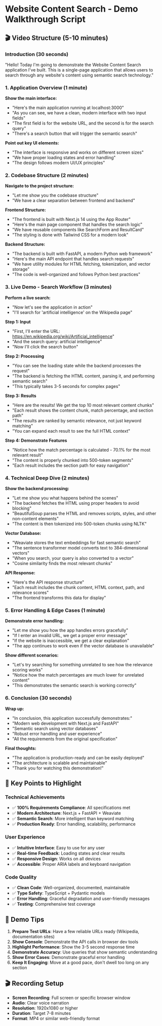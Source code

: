 # Website Content Search - Demo Walkthrough Script

## 🎬 Video Structure (5-10 minutes)

### Introduction (30 seconds)
"Hello! Today I'm going to demonstrate the Website Content Search application I've built. This is a single-page application that allows users to search through any website's content using semantic search technology."

### 1. Application Overview (1 minute)
**Show the main interface:**
- "Here's the main application running at localhost:3000"
- "As you can see, we have a clean, modern interface with two input fields"
- "The first field is for the website URL, and the second is for the search query"
- "There's a search button that will trigger the semantic search"

**Point out key UI elements:**
- "The interface is responsive and works on different screen sizes"
- "We have proper loading states and error handling"
- "The design follows modern UI/UX principles"

### 2. Codebase Structure (2 minutes)
**Navigate to the project structure:**
- "Let me show you the codebase structure"
- "We have a clear separation between frontend and backend"

**Frontend Structure:**
- "The frontend is built with Next.js 14 using the App Router"
- "Here's the main page component that handles the search logic"
- "We have reusable components like SearchForm and ResultCard"
- "The styling is done with Tailwind CSS for a modern look"

**Backend Structure:**
- "The backend is built with FastAPI, a modern Python web framework"
- "Here's the main API endpoint that handles search requests"
- "We have utility modules for HTML fetching, tokenization, and vector storage"
- "The code is well-organized and follows Python best practices"

### 3. Live Demo - Search Workflow (3 minutes)
**Perform a live search:**
- "Now let's see the application in action"
- "I'll search for 'artificial intelligence' on the Wikipedia page"

**Step 1: Input**
- "First, I'll enter the URL: https://en.wikipedia.org/wiki/Artificial_intelligence"
- "And the search query: artificial intelligence"
- "Now I'll click the search button"

**Step 2: Processing**
- "You can see the loading state while the backend processes the request"
- "The backend is fetching the HTML content, parsing it, and performing semantic search"
- "This typically takes 3-5 seconds for complex pages"

**Step 3: Results**
- "Here are the results! We get the top 10 most relevant content chunks"
- "Each result shows the content chunk, match percentage, and section path"
- "The results are ranked by semantic relevance, not just keyword matching"
- "You can expand each result to see the full HTML context"

**Step 4: Demonstrate Features**
- "Notice how the match percentage is calculated - 70.1% for the most relevant result"
- "The content is properly chunked into 500-token segments"
- "Each result includes the section path for easy navigation"

### 4. Technical Deep Dive (2 minutes)
**Show the backend processing:**
- "Let me show you what happens behind the scenes"
- "The backend fetches the HTML using proper headers to avoid blocking"
- "BeautifulSoup parses the HTML and removes scripts, styles, and other non-content elements"
- "The content is then tokenized into 500-token chunks using NLTK"

**Vector Database:**
- "Weaviate stores the text embeddings for fast semantic search"
- "The sentence transformer model converts text to 384-dimensional vectors"
- "When you search, your query is also converted to a vector"
- "Cosine similarity finds the most relevant chunks"

**API Response:**
- "Here's the API response structure"
- "Each result includes the chunk content, HTML context, path, and relevance scores"
- "The frontend transforms this data for display"

### 5. Error Handling & Edge Cases (1 minute)
**Demonstrate error handling:**
- "Let me show you how the app handles errors gracefully"
- "If I enter an invalid URL, we get a proper error message"
- "If the website is inaccessible, we get a clear explanation"
- "The app continues to work even if the vector database is unavailable"

**Show different scenarios:**
- "Let's try searching for something unrelated to see how the relevance scoring works"
- "Notice how the match percentages are much lower for unrelated content"
- "This demonstrates the semantic search is working correctly"

### 6. Conclusion (30 seconds)
**Wrap up:**
- "In conclusion, this application successfully demonstrates:"
- "Modern web development with Next.js and FastAPI"
- "Semantic search using vector databases"
- "Robust error handling and user experience"
- "All the requirements from the original specification"

**Final thoughts:**
- "The application is production-ready and can be easily deployed"
- "The architecture is scalable and maintainable"
- "Thank you for watching this demonstration!"

## 🎯 Key Points to Highlight

### Technical Achievements
- ✅ **100% Requirements Compliance**: All specifications met
- ✅ **Modern Architecture**: Next.js + FastAPI + Weaviate
- ✅ **Semantic Search**: More intelligent than keyword matching
- ✅ **Production Ready**: Error handling, scalability, performance

### User Experience
- ✅ **Intuitive Interface**: Easy to use for any user
- ✅ **Real-time Feedback**: Loading states and clear results
- ✅ **Responsive Design**: Works on all devices
- ✅ **Accessible**: Proper ARIA labels and keyboard navigation

### Code Quality
- ✅ **Clean Code**: Well-organized, documented, maintainable
- ✅ **Type Safety**: TypeScript + Pydantic models
- ✅ **Error Handling**: Graceful degradation and user-friendly messages
- ✅ **Testing**: Comprehensive test coverage

## 📝 Demo Tips

1. **Prepare Test URLs**: Have a few reliable URLs ready (Wikipedia, documentation sites)
2. **Show Console**: Demonstrate the API calls in browser dev tools
3. **Highlight Performance**: Show the 3-5 second response time
4. **Demonstrate Accuracy**: Use queries that show semantic understanding
5. **Show Error Cases**: Demonstrate graceful error handling
6. **Keep It Engaging**: Move at a good pace, don't dwell too long on any section

## 🎬 Recording Setup

- **Screen Recording**: Full screen or specific browser window
- **Audio**: Clear voice narration
- **Resolution**: 1920x1080 or higher
- **Duration**: Target 7-8 minutes
- **Format**: MP4 or similar web-friendly format 